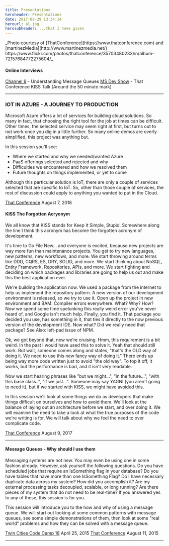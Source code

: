 ```yaml
---
title: Presentations
heroheader: Presentations
date: 2017-08-29 13:34:14
herourl: al.jpg
herosubheader: ...that I have given
---
```


<div class="muted">
_Photo courtesy of [ThatConference](https://www.thatconference.com) and [martinezMedia](http://www.martinezmedia.net/) https://www.flickr.com/photos/thatconference/35703480233/in/album-72157684772275604/_
</div>

#### Online Interviews
[Channel 9](https://channel9.msdn.com/events/Seth-on-the-Road/That-Conference-2015/T030) - Understanding Message Queues
[MS Dev Show](http://msdevshow.com/2017/08/that-conference-2017-part-1/) - That Conference KISS Talk (Around the 50 minute mark)

---

### IOT IN AZURE - A JOURNEY TO PRODUCTION
Microsoft Azure offers a lot of services for building cloud solutions.  So many in fact, that choosing the right tool for the job at times can be difficult.  Other times, the selected service may seem right at first, but turns out to not work once you dig in a little further.  So many online demos are overly simplified, this project was anything but.

In this session you'll see:
* Where we started and why we needed/wanted Azure
* PaaS offerings selected and rejected and why
* Difficulties we encountered and how we resolved them
* Future thoughts on things implemented, or yet to come

Although this particular solution is IoT, there are only a couple of services selected that are specific to IoT.  So, other than those couple of services, the rest of discussion could apply to anything you wanted to put in the Cloud.

[That Conference](https://www.thatconference.com) August 7, 2018

#### KISS The Forgotten Acryonym
We all know that KISS stands for Keep It Simple, Stupid.  Somewhere along the line I think this acronym has become the forgotten acronym of development.

It's time to Go File New… and everyone is excited, because new projects are way more fun than maintenance projects.  You get to try new languages, new patterns, new workflows, and more.  We start throwing around terms like DDD, CQRS, ES, DRY, SOLID, and more.  We start thinking about NoSQL, Entity Framework, Repositories, APIs, and more.  We start fighting and deciding on which packages and libraries are going to help us out and make this the best application ever.

We're building the application now.  We used a package from the internet to help us implement the repository pattern.  A new version of our development environment is released, so we try to use it.  Open up the project in new environment and BAM.  Compiler errors everywhere.  What?  Why?  How?  Now we spend some time spelunking this really weird error you've never heard of, and Google isn't much help.  Finally, you find it.  That package you decided you use, has something in it, that ties it directly to the now previous version of the development IDE.  Now what?  Did we really need that package?  See Also: left-pad issue of NPM.

Ok, we got beyond that, now we're cruising.  Hmm, this requirement is a bit weird.  In the past I would have used this to solve it.  Yeah that should still work.  But wait, someone comes along and states, "that's the OLD way of doing it.  We need to use this new fancy way of doing it."  There ends up being way more code written just to avoid "the old way".  To top it off, it works, but the performance is bad, and it isn't very readable.

Now we start hearing phrases like "but we might…", "in the future…", "with this base class..", "if we just…".  Someone may say YAGNI (you aren't going to need it), but if we started with KISS, we might have avoided this.

In this session we'll look at some things we do as developers that make things difficult on ourselves and how to avoid them.  We'll look at the balance of laying out an architecture before we start, and over doing it.  We will examine the need to take a look at what the true purposes of the code we're writing is for.  We will talk about why we feel the need to over complicate code.

[That Conference](https://www.thatconference.com) August 9, 2017

---

#### Message Queues - Why should I use them
Messaging systems are not new. You may even be using one in some fashion already. However, ask yourself the following questions. Do you have scheduled jobs that require an IsSomething flag in your database? Do you have tables that have more than one IsSomething Flag? Do I have necessary duplicate data across my system? How did you accomplish it? Are my external processing tasks decoupled, scalable, or long running? Are there pieces of my system that do not need to be real-time? If you answered yes to any of these, this session is for you.

This session will introduce you to the how and why of using a message queue. We will start out looking at some common patterns with message queues, see some simple demonstrations of them, then look at some "real world" problems and how they can be solved with a message queue.

[Twin Cities Code Camp 18](https://twincitiescodecamp.com) April 25, 2015
[That Conference](https://www.thatconference.com) August 11, 2015

---

